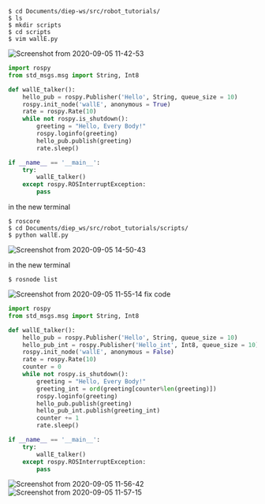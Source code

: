 
```shell
$ cd Documents/diep-ws/src/robot_tutorials/
$ ls
$ mkdir scripts
$ cd scripts
$ vim wallE.py
```
![Screenshot from 2020-09-05 11-42-53](https://user-images.githubusercontent.com/69444682/92297779-f5595400-ef6c-11ea-9602-c8c537fa5260.png)

```python
import rospy
from std_msgs.msg import String, Int8

def wallE_talker():
    hello_pub = rospy.Publisher('Hello', String, queue_size = 10)
    rospy.init_node('wallE', anonymous = True)
    rate = rospy.Rate(10)
    while not rospy.is_shutdown():
        greeting = "Hello, Every Body!"
        rospy.loginfo(greeting)
        hello_pub.publish(greeting)
        rate.sleep()

if __name__ == '__main__':
    try:
        wallE_talker()
    except rospy.ROSInterruptException:
        pass
```

in the new terminal
```shell
$ roscore
$ cd Documents/diep_ws/src/robot_tutorials/scripts/
$ python wallE.py
```
![Screenshot from 2020-09-05 14-50-43](https://user-images.githubusercontent.com/69444682/92301047-56dbeb80-ef8a-11ea-844d-da1bce0fca74.png)

in the new terminal
```shell
$ rosnode list
```
![Screenshot from 2020-09-05 11-55-14](https://user-images.githubusercontent.com/69444682/92301590-36626000-ef8f-11ea-8775-d9a87b2fc019.png)
fix code
```python
import rospy
from std_msgs.msg import String, Int8

def wallE_talker():
    hello_pub = rospy.Publisher('Hello', String, queue_size = 10)
    hello_pub_int = rospy.Publisher('Hello_int', Int8, queue_size = 10)
    rospy.init_node('wallE', anonymous = False)
    rate = rospy.Rate(10)
    counter = 0
    while not rospy.is_shutdown():
        greeting = "Hello, Every Body!"
        greeting_int = ord(greeting[counter%len(greeting)])
        rospy.loginfo(greeting)
        hello_pub.publish(greeting)
        hello_pub_int.publish(greeting_int)
        counter += 1
        rate.sleep()

if __name__ == '__main__':
    try:
        wallE_talker()
    except rospy.ROSInterruptException:
        pass
```

![Screenshot from 2020-09-05 11-56-42](https://user-images.githubusercontent.com/69444682/92301066-8b4fa780-ef8a-11ea-9af6-54f54050b734.png)
![Screenshot from 2020-09-05 11-57-15](https://user-images.githubusercontent.com/69444682/92301071-986c9680-ef8a-11ea-9386-870cd6391bcc.png)
